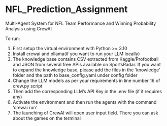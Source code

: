 # NFL_Prediction_Assignment
Multi-Agent System for NFL Team Performance and Winning Probability Analysis using CrewAI

To run:
1. First setup the virtual environment with Python >= 3.10
2. Install crewai and ollama(if you want to run your LLM locally)
3. The knowledge base contains CSV extracted from Kaggle/Profootball and JSON from several free APIs available on SportsRadar. If you want to expand the knowledge base, please add the files in the ‘knowledge’ folder and the path to base_config.yaml under config folder
4. Change the LLM models as per your requirements in line number 16 of crew.py script
5. Then add the corresponding LLM’s API Key in the .env file (if it requires any)
6. Activate the environment and then run the agents with the command ‘crewai run’
7. The launching of CrewAI will open user input field. There you can ask about the games on the terminal


